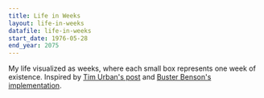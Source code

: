 ```yaml
---
title: Life in Weeks
layout: life-in-weeks
datafile: life-in-weeks
start_date: 1976-05-28
end_year: 2075
---
```


My life visualized as weeks, where each small box represents one week of existence. Inspired by [Tim Urban's post](https://waitbutwhy.com/2014/05/life-weeks.html) and [Buster Benson's implementation](https://busterbenson.com/life-in-weeks).
